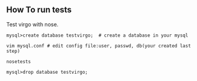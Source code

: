 How To run tests
------------

Test virgo with nose.

```
mysql>create database testvirgo;  # create a database in your mysql

vim mysql.conf # edit config file:user, passwd, db(your created last step)

nosetests

mysql>drop database testvirgo; 
```
